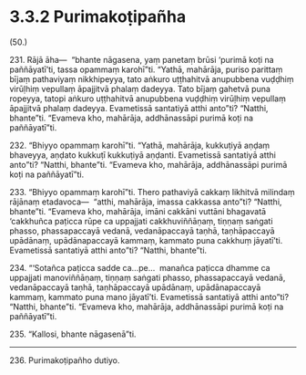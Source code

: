 # 3.3.2 Purimakoṭipañha

(50.)

231\. Rājā āha—  “bhante nāgasena, yaṃ panetaṃ brūsi ‘purimā koṭi na paññāyatī’ti, tassa opammaṃ karohī”ti. “Yathā, mahārāja, puriso parittaṃ bījaṃ pathaviyaṃ nikkhipeyya, tato aṅkuro uṭṭhahitvā anupubbena vuḍḍhiṃ virūḷhiṃ vepullaṃ āpajjitvā phalaṃ dadeyya. Tato bījaṃ gahetvā puna ropeyya, tatopi aṅkuro uṭṭhahitvā anupubbena vuḍḍhiṃ virūḷhiṃ vepullaṃ āpajjitvā phalaṃ dadeyya. Evametissā santatiyā atthi anto”ti? “Natthi, bhante”ti. “Evameva kho, mahārāja, addhānassāpi purimā koṭi na paññāyatī”ti.

232\. “Bhiyyo opammaṃ karohī”ti. “Yathā, mahārāja, kukkuṭiyā aṇḍaṃ bhaveyya, aṇḍato kukkuṭī kukkuṭiyā aṇḍanti. Evametissā santatiyā atthi anto”ti? “Natthi, bhante”ti. “Evameva kho, mahārāja, addhānassāpi purimā koṭi na paññāyatī”ti.

233\. “Bhiyyo opammaṃ karohī”ti. Thero pathaviyā cakkaṃ likhitvā milindaṃ rājānaṃ etadavoca—  “atthi, mahārāja, imassa cakkassa anto”ti? “Natthi, bhante”ti. “Evameva kho, mahārāja, imāni cakkāni vuttāni bhagavatā ‘cakkhuñca paṭicca rūpe ca uppajjati cakkhuviññāṇaṃ, tiṇṇaṃ saṅgati phasso, phassapaccayā vedanā, vedanāpaccayā taṇhā, taṇhāpaccayā upādānaṃ, upādānapaccayā kammaṃ, kammato puna cakkhuṃ jāyatī’ti. Evametissā santatiyā atthi anto”ti? “Natthi, bhante”ti.

234\. “‘Sotañca paṭicca sadde ca…pe…  manañca paṭicca dhamme ca uppajjati manoviññāṇaṃ, tiṇṇaṃ saṅgati phasso, phassapaccayā vedanā, vedanāpaccayā taṇhā, taṇhāpaccayā upādānaṃ, upādānapaccayā kammaṃ, kammato puna mano jāyatī’ti. Evametissā santatiyā atthi anto”ti? “Natthi, bhante”ti. “Evameva kho, mahārāja, addhānassāpi purimā koṭi na paññāyatī”ti.

235\. “Kallosi, bhante nāgasenā”ti.

---

236\. Purimakoṭipañho dutiyo.
